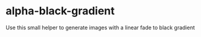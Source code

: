 # alpha-black-gradient
Use this small helper to generate images with a linear fade to black gradient
